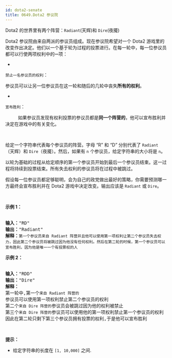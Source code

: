 ```yaml
---
id: dota2-senate
title: 0649.Dota2 参议院
---
```

Dota2 的世界里有两个阵营：<code>Radiant</code>(天辉)和 <code>Dire</code>(夜魇)

Dota2 参议院由来自两派的参议员组成。现在参议院希望对一个 Dota2 游戏里的改变作出决定。他们以一个基于轮为过程的投票进行。在每一轮中，每一位参议员都可以行使两项权利中的<code><strong>一</strong></code>项：

- 
<code>禁止一名参议员的权利</code>：

参议员可以让另一位参议员在这一轮和随后的几轮中丧失**所有的权利**。

- 
<code>宣布胜利</code>：

          如果参议员发现有权利投票的参议员都是**同一个阵营的**，他可以宣布胜利并决定在游戏中的有关变化。

 

给定一个字符串代表每个参议员的阵营。字母 “R” 和 “D” 分别代表了 <code>Radiant</code>（天辉）和 <code>Dire</code>（夜魇）。然后，如果有 <code>n</code> 个参议员，给定字符串的大小将是 <code>n</code>。

以轮为基础的过程从给定顺序的第一个参议员开始到最后一个参议员结束。这一过程将持续到投票结束。所有失去权利的参议员将在过程中被跳过。

假设每一位参议员都足够聪明，会为自己的政党做出最好的策略，你需要预测哪一方最终会宣布胜利并在 Dota2 游戏中决定改变。输出应该是 <code>Radiant</code> 或 <code>Dire</code>。

 

**示例 1：**


<pre><br/><strong>输入：</strong>&#34;RD&#34;<br/><strong>输出：</strong>&#34;Radiant&#34;<br/><strong>解释：</strong><code>第一个参议员来自 Radiant 阵营并且他可以使用第一项权利让第二个参议员失去权力，因此第二个参议员将被跳过因为他没有任何权利。然后在第二轮的时候，第一个参议员可以宣布胜利，因为他是唯一一个有投票权的人</code><br/></pre>

**示例 2：**


<pre><br/><strong>输入：</strong>&#34;RDD&#34;<br/><strong>输出：</strong>&#34;Dire&#34;<br/><strong>解释：</strong><br/>第一轮中,第一个<code>来自 Radiant 阵营的</code>参议员可以使用第一项权利禁止第二个参议员的权利<br/>第二个<code>来自 Dire 阵营的</code>参议员会被跳过因为他的权利被禁止<br/>第三个<code>来自 Dire 阵营的</code>参议员可以使用他的第一项权利禁止第一个参议员的权利<br/>因此在第二轮只剩下第三个参议员拥有投票的权利,于是他可以宣布胜利<br/></pre>

 

**提示：**


- 给定字符串的长度在 <code>[1, 10,000]</code> 之间.

 
